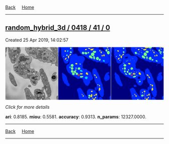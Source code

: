 
[Back](..)&nbsp;&nbsp;&nbsp;&nbsp;&nbsp;[Home](https://leapmanlab.github.io/snapshots)

---

<div class="summary"><a href="0"><h2>random_hybrid_3d / 0418 / 41 / 0</h2></a><p>Created 25 Apr 2019, 14:02:57
</p><a href="0"><img src="0/media/summary.png" align="center"></a><p>
<i>Click for more details</i>
</p></div>

**ari**: 0.8185. **miou**: 0.5581. **accuracy**: 0.9313. **n_params**: 12327.0000. 

---

[Back](..)&nbsp;&nbsp;&nbsp;&nbsp;&nbsp;[Home](https://leapmanlab.github.io/snapshots)

---